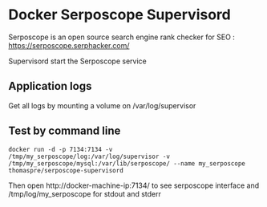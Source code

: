 # Docker Serposcope Supervisord

Serposcope is an open source search engine rank checker for SEO : https://serposcope.serphacker.com/

Supervisord start the Serposcope service

## Application logs

Get all logs by mounting a volume on /var/log/supervisor

## Test by command line

``docker run -d -p 7134:7134 -v /tmp/my_serposcope/log:/var/log/supervisor -v /tmp/my_serposcope/mysql:/var/lib/serposcope/ --name my_serposcope thomaspre/serposcope-supervisord``

Then open http://docker-machine-ip:7134/ to see serposcope interface and /tmp/log/my_serposcope for stdout and stderr
